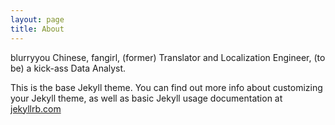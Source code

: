 ```yaml
---
layout: page
title: About
---
```


blurryyou
Chinese, fangirl, (former) Translator and Localization Engineer, (to be) a kick-ass Data Analyst.


This is the base Jekyll theme. You can find out more info about customizing your Jekyll theme, as well as basic Jekyll usage documentation at [jekyllrb.com](http://jekyllrb.com/)